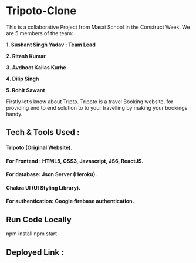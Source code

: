 
# Tripoto-Clone


This is a collaborative Project from Masai School in the Construct Week. We are 5 members of the team:

<b>1. Sushant Singh Yadav : Team Lead</b>

<b>2. Ritesh Kumar </b>

<b>3. Avdhoot Kailas Kurhe</b>

<b>4. Dilip Singh</b>

<b>5. Rohit Sawant</b>

Firstly let’s know about Tripto. Tripoto is a travel Booking website, for providing end to end solution to to your travelling by making your bookings handy.

## Tech & Tools Used :
#### Tripoto (Original Website).
#### For Frontend : HTML5, CSS3, Javascript, JS6, ReactJS.
#### For database: Json Server (Heroku).
#### Chakra UI (UI Styling Library).
#### For authentication: Google firebase authentication.

## Run Code Locally
npm install
npm start

## Deployed Link :

